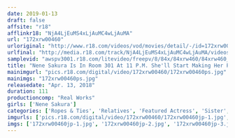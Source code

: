 ```yaml
---
date: 2019-01-13
draft: false
affsite: "r18"
afflinkr18: "NjA4LjEuMS4xLjAuMC4wLjAuMA"
url: "172xrw00460"
urloriginal: "http://www.r18.com/videos/vod/movies/detail/-/id=172xrw00460"
urlfinal: "http://media.r18.com/track/NjA4LjEuMS4xLjAuMC4wLjAuMA/videos/vod/movies/detail/-/id=172xrw00460"
samplevid: "awspv3001.r18.com/litevideo/freepv/8/84x/84xrw460/84xrw460_dmb_w.mp4"
title: "Nene Sakura Is In Room 301 At 11 P.M. She'll Start Making Her Pussy Available For Rent Here In This Apartment Complex We Hear There Is A Fuck-All-You-Want Pussy Rental Service For The Residents"
mainimgurl: "pics.r18.com/digital/video/172xrw00460/172xrw00460ps.jpg"
mainimgs: "172xrw00460ps.jpg"
releasedate: "Apr. 13, 2018"
duration: 111
productioncomp: "Real Works"
girls: ['Nene Sakura']
categories: ['Ropes & Ties', 'Relatives', 'Featured Actress', 'Sister', 'Cowgirl', 'Creampie', 'Threesome / Foursome', 'Hi-Def']
imgurls: ['pics.r18.com/digital/video/172xrw00460/172xrw00460jp-1.jpg', 'pics.r18.com/digital/video/172xrw00460/172xrw00460jp-2.jpg', 'pics.r18.com/digital/video/172xrw00460/172xrw00460jp-3.jpg', 'pics.r18.com/digital/video/172xrw00460/172xrw00460jp-4.jpg', 'pics.r18.com/digital/video/172xrw00460/172xrw00460jp-5.jpg', 'pics.r18.com/digital/video/172xrw00460/172xrw00460jp-6.jpg', 'pics.r18.com/digital/video/172xrw00460/172xrw00460jp-7.jpg', 'pics.r18.com/digital/video/172xrw00460/172xrw00460jp-8.jpg', 'pics.r18.com/digital/video/172xrw00460/172xrw00460jp-9.jpg', 'pics.r18.com/digital/video/172xrw00460/172xrw00460jp-10.jpg', 'pics.r18.com/digital/video/172xrw00460/172xrw00460jp-11.jpg', 'pics.r18.com/digital/video/172xrw00460/172xrw00460jp-12.jpg', 'pics.r18.com/digital/video/172xrw00460/172xrw00460jp-13.jpg', 'pics.r18.com/digital/video/172xrw00460/172xrw00460jp-14.jpg', 'pics.r18.com/digital/video/172xrw00460/172xrw00460jp-15.jpg', 'pics.r18.com/digital/video/172xrw00460/172xrw00460jp-16.jpg', 'pics.r18.com/digital/video/172xrw00460/172xrw00460jp-17.jpg', 'pics.r18.com/digital/video/172xrw00460/172xrw00460jp-18.jpg', 'pics.r18.com/digital/video/172xrw00460/172xrw00460jp-19.jpg', 'pics.r18.com/digital/video/172xrw00460/172xrw00460jp-20.jpg']
imgs: ['172xrw00460jp-1.jpg', '172xrw00460jp-2.jpg', '172xrw00460jp-3.jpg', '172xrw00460jp-4.jpg', '172xrw00460jp-5.jpg', '172xrw00460jp-6.jpg', '172xrw00460jp-7.jpg', '172xrw00460jp-8.jpg', '172xrw00460jp-9.jpg', '172xrw00460jp-10.jpg', '172xrw00460jp-11.jpg', '172xrw00460jp-12.jpg', '172xrw00460jp-13.jpg', '172xrw00460jp-14.jpg', '172xrw00460jp-15.jpg', '172xrw00460jp-16.jpg', '172xrw00460jp-17.jpg', '172xrw00460jp-18.jpg', '172xrw00460jp-19.jpg', '172xrw00460jp-20.jpg']
---
```

